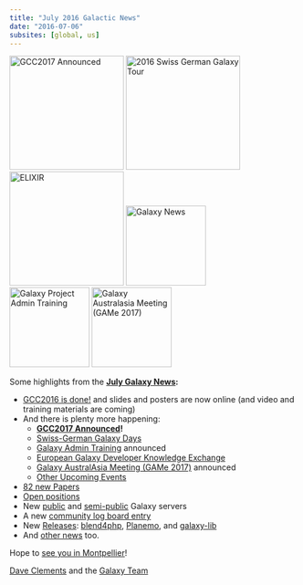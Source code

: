 ```yaml
---
title: "July 2016 Galactic News"
date: "2016-07-06"
subsites: [global, us]
---
```

<div class='right'>
<a href='/galaxy-updates/2016-07/#gcc2017-26-30-june-2017-montpellier-france'><img src="/images/logos/GCC2107.png" alt="GCC2017 Announced" width="200" /></a>
<a href='/galaxy-updates/2016-07/#swiss-german-galaxy-days'><img src="/images/logos/SG2016T.V2_logo.png" alt="2016 Swiss German Galaxy Tour" width="200" /></a><br />
<a href='/galaxy-updates/2016-07/#european-galaxy-developer-knowledge-exchange'><img src="/images/logos/ElixirNoTextLogo.png" alt="ELIXIR" width="200" /></a>
<a href='/galaxy-updates/2016-07/'><img src="/images/galaxy-logos/GalaxyNews.png" alt="Galaxy News" width="140" /></a><br />
<a href='/galaxy-updates/2016-07/#galaxy-admin-training-november-7-11-salt-lake-city-utah'><img src="/images/logos/AdminTraining2016-500.png" alt="Galaxy Project Admin Training" width="140" /></a>
<a href='/galaxy-updates/2016-07/#galaxy-australasia-meeting-game-2017-3-9-february-melbourne'><img src="/images/logos/GAMeLogo200.png" alt="Galaxy Australasia Meeting (GAMe 2017)" width="140" /></a>
</div>

Some highlights from the **[July Galaxy News](/galaxy-updates/2016-07/):**

* [GCC2016 is done!](/galaxy-updates/2016-07/#gcc2016-is-done) and slides and posters are now online (and video and training materials are coming)
* And there is plenty more happening:
    * **[GCC2017 Announced](/galaxy-updates/2016-07/#gcc2017-26-30-june-2017-montpellier-france)!**
    * [Swiss-German Galaxy Days](/galaxy-updates/2016-07/#swiss-german-galaxy-days)
    * [Galaxy Admin Training](/galaxy-updates/2016-07/#galaxy-admin-training-november-7-11-salt-lake-city-utah) announced
    * [European Galaxy Developer Knowledge Exchange](/galaxy-updates/2016-07/#european-galaxy-developer-knowledge-exchange)
    * [Galaxy AustralAsia Meeting (GAMe 2017)](/galaxy-updates/2016-07/#galaxy-australasia-meeting-game-2017-3-9-february-melbourne) announced
    * [Other Upcoming Events](/galaxy-updates/2016-07/#upcoming-events)
* [82 new Papers](/galaxy-updates/2016-07/#new-papers)
* [Open positions](/galaxy-updates/2016-07/#whos-hiring)
* New [public](/galaxy-updates/2016-07/#new-public-galaxy-servers) and [semi-public](/galaxy-updates/2016-07/#semi-public-galaxy-servers) Galaxy servers
* A new [community log board entry](/galaxy-updates/2016-07/#galaxy-community-hubs)
* New [Releases](/galaxy-updates/2016-07/#releases): [blend4php](/galaxy-updates/2016-07/#blend4php-01-alpha), [Planemo](/galaxy-updates/2016-07/#planemo-0270), and [galaxy-lib](/galaxy-updates/2016-07/#galaxy-lib-1678---1679)
* And [other news](/galaxy-updates/2016-07/#other-news) too.

Hope to [see you in Montpellier](/galaxy-updates/2016-07/#gcc2017-26-30-june-2017-montpellier-france)!

[Dave Clements](/people/dave-clements/) and the [Galaxy Team](/galaxy-team/)
